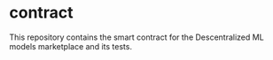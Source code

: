 # contract
This repository contains the smart contract for the Descentralized ML models marketplace and its tests.
